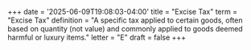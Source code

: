 +++
date = '2025-06-09T19:08:03-04:00'
title = "Excise Tax"
term = "Excise Tax"
definition = "A specific tax applied to certain goods, often based on quantity (not value) and commonly applied to goods deemed harmful or luxury items."
letter = "E"
draft = false
+++
